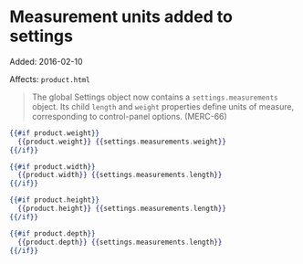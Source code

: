 # Measurement units added to settings

Added: 2016-02-10

Affects: `product.html`

> The global Settings object now contains a `settings.measurements` object. Its child `length` and `weight` properties define units of measure, corresponding to control-panel options. (MERC-66)

```handlebars
{{#if product.weight}}
  {{product.weight}} {{settings.measurements.weight}}
{{/if}}

{{#if product.width}}
  {{product.width}} {{settings.measurements.length}}
{{/if}}

{{#if product.height}}
  {{product.height}} {{settings.measurements.length}}
{{/if}}

{{#if product.depth}}
  {{product.depth}} {{settings.measurements.length}}
{{/if}}
```

